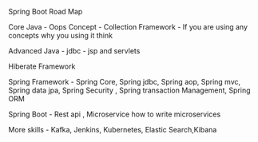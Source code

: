 Spring Boot Road Map

Core Java
	- Oops Concept
	- Collection Framework
	- If you are using any concepts why you using it think

Advanced Java
	- jdbc
	- jsp and servlets

Hiberate Framework
	
Spring Framework
	- Spring Core, Spring jdbc, Spring aop, Spring mvc, Spring data jpa, Spring Security , Spring transaction Management, Spring ORM

Spring Boot
	- Rest api , Microservice
	how to write microservices

More skills
	 - Kafka, Jenkins, Kubernetes, Elastic Search,Kibana
